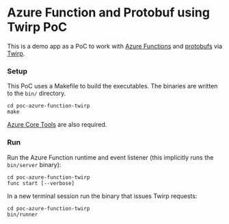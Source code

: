 # Azure Function and Protobuf using Twirp PoC

This is a demo app as a PoC to work with [Azure Functions][AzureFunctions] and [protobufs][protobufs] via [Twirp][Twirp].

### Setup

This PoC uses a Makefile to build the executables.  The binaries are written to the `bin/` directory.

```shell
cd poc-azure-function-twirp
make
```

[Azure Core Tools][AzureCoreTools] are also required.

### Run

Run the Azure Function runtime and event listener (this implicitly runs the `bin/server` binary):

```shell
cd poc-azure-function-twirp
func start [--verbose]
```

In a new terminal session run the binary that issues Twirp requests:

```shell
cd poc-azure-function-twirp
bin/runner
```

[AzureCoreTools]: https://docs.microsoft.com/en-us/azure/azure-functions/functions-run-local
[AzureFunctions]: https://docs.microsoft.com/en-us/azure/azure-functions/functions-overview
[Twirp]: https://twitchtv.github.io/twirp/
[protobufs]: https://developers.google.com/protocol-buffers



